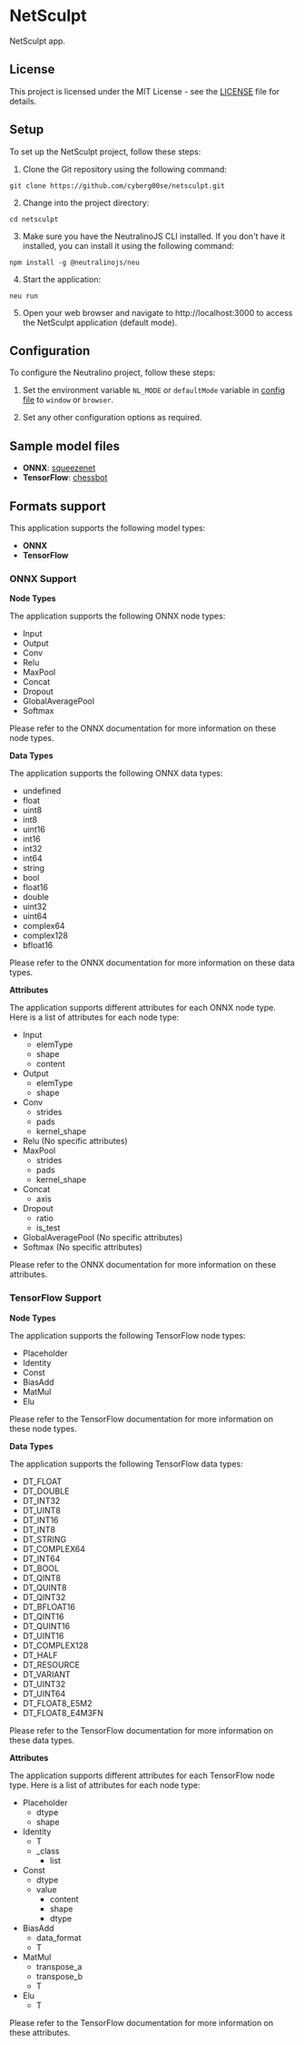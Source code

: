# NetSculpt

NetSculpt app.

## License

This project is licensed under the MIT License - see the [LICENSE](LICENSE) file for details.

## Setup

To set up the NetSculpt project, follow these steps:

1. Clone the Git repository using the following command:
```
git clone https://github.com/cyberg00se/netsculpt.git
```

2. Change into the project directory:
```
cd netsculpt
```
3. Make sure you have the NeutralinoJS CLI installed. If you don't have it installed, you can install it using the following command:
```
npm install -g @neutralinojs/neu
```

4. Start the application:
```
neu run
```
5. Open your web browser and navigate to http://localhost:3000 to access the NetSculpt application (default mode).

## Configuration

To configure the Neutralino project, follow these steps:

1. Set the environment variable `NL_MODE` or `defaultMode` variable in [config file](neutralino.config.json) to `window` or `browser`.

2. Set any other configuration options as required.

## Sample model files

* **ONNX**: [squeezenet](https://media.githubusercontent.com/media/onnx/models/main/vision/classification/squeezenet/model/squeezenet1.0-3.onnx)
* **TensorFlow**: [chessbot](https://raw.githubusercontent.com/srom/chessbot/master/model/chessbot.pb)

## Formats support

This application supports the following model types:

- **ONNX**
- **TensorFlow**

### ONNX Support

**Node Types**

The application supports the following ONNX node types:

- Input
- Output
- Conv
- Relu
- MaxPool
- Concat
- Dropout
- GlobalAveragePool
- Softmax

Please refer to the ONNX documentation for more information on these node types.

**Data Types**

The application supports the following ONNX data types:

- undefined
- float
- uint8
- int8
- uint16
- int16
- int32
- int64
- string
- bool
- float16
- double
- uint32
- uint64
- complex64
- complex128
- bfloat16

Please refer to the ONNX documentation for more information on these data types.

**Attributes**

The application supports different attributes for each ONNX node type. Here is a list of attributes for each node type:

- Input
  - elemType
  - shape
  - content
- Output
  - elemType
  - shape
- Conv
  - strides
  - pads
  - kernel_shape
- Relu
  (No specific attributes)
- MaxPool
  - strides
  - pads
  - kernel_shape
- Concat
  - axis
- Dropout
  - ratio
  - is_test
- GlobalAveragePool
  (No specific attributes)
- Softmax
  (No specific attributes)

Please refer to the ONNX documentation for more information on these attributes.

### TensorFlow Support

**Node Types**

The application supports the following TensorFlow node types:

- Placeholder
- Identity
- Const
- BiasAdd
- MatMul
- Elu

Please refer to the TensorFlow documentation for more information on these node types.

**Data Types**

The application supports the following TensorFlow data types:

- DT_FLOAT
- DT_DOUBLE
- DT_INT32
- DT_UINT8
- DT_INT16
- DT_INT8
- DT_STRING
- DT_COMPLEX64
- DT_INT64
- DT_BOOL
- DT_QINT8
- DT_QUINT8
- DT_QINT32
- DT_BFLOAT16
- DT_QINT16
- DT_QUINT16
- DT_UINT16
- DT_COMPLEX128
- DT_HALF
- DT_RESOURCE
- DT_VARIANT
- DT_UINT32
- DT_UINT64
- DT_FLOAT8_E5M2
- DT_FLOAT8_E4M3FN

Please refer to the TensorFlow documentation for more information on these data types.

**Attributes**

The application supports different attributes for each TensorFlow node type. Here is a list of attributes for each node type:

- Placeholder
  - dtype
  - shape
- Identity
  - T
  - _class
    - list
- Const
  - dtype
  - value
    - content
    - shape
    - dtype
- BiasAdd
  - data_format
  - T
- MatMul
  - transpose_a
  - transpose_b
  - T
- Elu
  - T

Please refer to the TensorFlow documentation for more information on these attributes.

